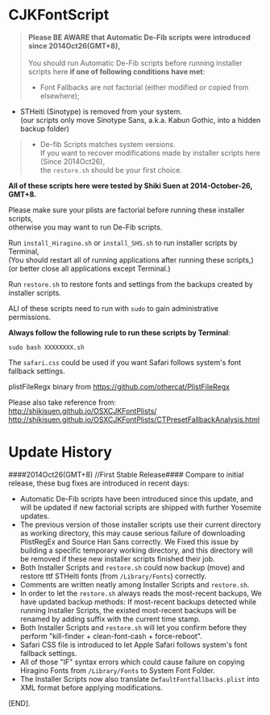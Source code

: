 CJKFontScript
=============

> <b>Please BE AWARE that Automatic De-Fib scripts were introduced since 2014Oct26(GMT+8),</b><br><br>
> You should run Automatic De-Fib scripts before running installer scripts here <b>if one of following conditions have met</b>:<br>
> - Font Fallbacks are not factorial (either modified or copied from elsewhere);
- STHeiti (Sinotype) is removed from your system.<br>(our scripts only move Sinotype Sans, a.k.a. Kabun Gothic, into a hidden backup folder)
> - De-fib Scripts matches system versions.<br>If you want to recover modifications made by installer scripts here (Since 2014Oct26),<br>the `restore.sh` should be your first choice.

<b>All of these scripts here were tested by Shiki Suen at 2014-October-26, GMT+8.</b>

Please make sure your plists are factorial before running these installer scripts,<br> otherwise you may want to run De-Fib scripts.

Run `install_Hiragino.sh`	or `install_SHS.sh` to run installer scripts by Terminal,<br>
(You should restart all of running applications after running these scripts,)<br>
(or better close all applications except Terminal.)

Run `restore.sh` to restore fonts and settings from the backups created by installer scripts.

ALl of these scripts need to run with `sudo` to gain administrative permissions.

<b>Always follow the following rule to run these scripts by Terminal</b>:
<pre><code>sudo bash XXXXXXXX.sh</code></pre>

The `safari.css` could be used if you want Safari follows system's font fallback settings.

plistFileRegx binary from <https://github.com/othercat/PlistFileRegx>


Please also take reference from:<br><http://shikisuen.github.io/OSXCJKFontPlists/><br><http://shikisuen.github.io/OSXCJKFontPlists/CTPresetFallbackAnalysis.html>

Update History
=============
####2014Oct26(GMT+8) //First Stable Release####
Compare to initial release, these bug fixes are introduced in recent days:

- Automatic De-Fib scripts have been introduced since this update, and will be updated if new factorial scripts are shipped with further Yosemite updates.
- The previous version of those installer scripts use their current
directory as working directory, this may cause serious failure of downloading PlistRegEx and Source Han Sans correctly. We Fixed this issue by building a specific temporary working directory, and this directory will be removed if these new installer scripts
finished their job.
- Both Installer Scripts and `restore.sh` could now backup (move) and restore ttf STHeiti fonts (from `/Library/Fonts`) correctly.
- Comments are written neatly among Installer Scripts and `restore.sh`.
- In order to let the `restore.sh` always reads the most-recent backups, We have updated backup methods: If most-recent backups detected while running Installer Scripts, the existed most-recent backups will be renamed by adding suffix with the current time stamp.
- Both Installer Scripts and `restore.sh` will let you confirm before they perform "kill-finder + clean-font-cash + force-reboot".
- Safari CSS file is introduced to let Apple Safari follows system's font fallback settings.
- All of those "IF" syntax errors which could cause failure on copying Hiragino Fonts from `/Library/Fonts` to System Font Folder.
- The Installer Scripts now also translate `DefaultFontfallbacks.plist` into XML format before applying modifications.

[END].
